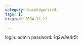 ```yaml
---
category: Uncategorized
tags: []
created: 2024-12-21

---
```

<!-- @admin! MySQL is been installed.. please fix the login page! ~amrois -->

login: admin   password: 1q2w3e4r5t

